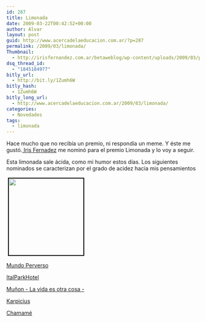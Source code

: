 ```yaml
---
id: 287
title: Limonada
date: 2009-03-22T00:42:52+00:00
author: Alvar
layout: post
guid: http://www.acercadelaeducacion.com.ar/?p=287
permalink: /2009/03/limonada/
Thumbnail:
  - http://irisfernandez.com.ar/betaweblog/wp-content/uploads/2009/03/premios_limonada.jpg
dsq_thread_id:
  - "1845184977"
bitly_url:
  - http://bit.ly/1Zumh6W
bitly_hash:
  - 1Zumh6W
bitly_long_url:
  - http://www.acercadelaeducacion.com.ar/2009/03/limonada/
categories:
  - Novedades
tags:
  - limonada
---
```

Hace mucho que no recibía un premio, ni respondía un meme. Y éste me gustó.<a href="http://irisfernandez.com.ar/betaweblog/"> Iris Fernadez</a> me nominó para el premio Limonada y lo voy a seguir.

Esta limonada sale ácida, como mi humor estos días. Los siguientes nominados se caracterizan por el grado de acidez hacia mis pensamientos

<img class="alignleft" style="border: 2px solid black; margin: 2px 4px;" title="Limón" src="http://irisfernandez.com.ar/betaweblog/wp-content/uploads/2009/03/premios_limonada.jpg" alt="" width="195" height="200" />

<a href="http://mundo-perverso.blogspot.com">Mundo Perverso</a>

<a href="http://italparkhotel.blogspot.com">ItalParkHotel</a>

<a href="http://lavidaesotracosa.blogspot.com">Muñon - La vida es otra cosa -</a>

<a href="http://karpicius.com">Karpicius</a>

<a href="http://chamamesoldiers.wordpress.com/">Chamamé</a>